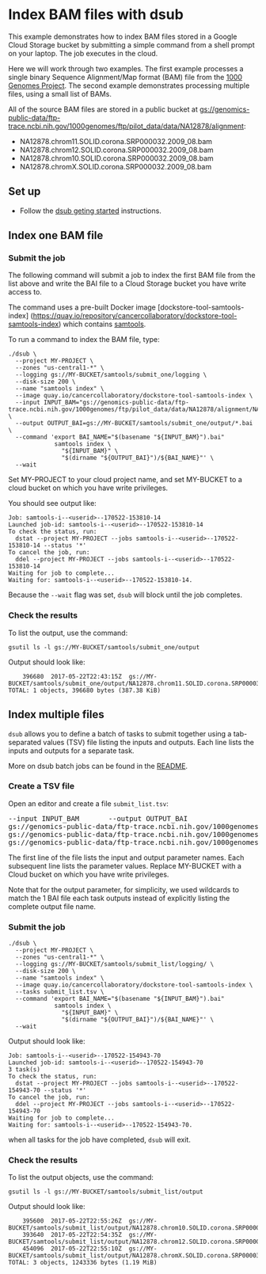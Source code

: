 # Index BAM files with dsub

This example demonstrates how to index BAM files stored in a Google
Cloud Storage bucket by submitting a simple command from a shell prompt
on your laptop. The job executes in the cloud.

Here we will work through two examples. The first example processes a single
binary Sequence Alignment/Map format (BAM) file from the
[1000 Genomes Project](http://www.internationalgenome.org/). The second
example demonstrates processing multiple files, using a small list of BAMs.

All of the source BAM files are stored in a public bucket at
[gs://genomics-public-data/ftp-trace.ncbi.nih.gov/1000genomes/ftp/pilot_data/data/NA12878/alignment](https://console.cloud.google.com/storage/browser/genomics-public-data/ftp-trace.ncbi.nih.gov/1000genomes/ftp/pilot_data/data/NA12878/alignment/):

* NA12878.chrom11.SOLID.corona.SRP000032.2009_08.bam
* NA12878.chrom12.SOLID.corona.SRP000032.2009_08.bam
* NA12878.chrom10.SOLID.corona.SRP000032.2009_08.bam
* NA12878.chromX.SOLID.corona.SRP000032.2009_08.bam

## Set up

* Follow the [dsub geting started](../../README.md#getting-started)
instructions.

## Index one BAM file

### Submit the job

The following command will submit a job to index the first BAM file
from the list above and write the BAI file to a Cloud Storage bucket
you have write access to.

The command uses a pre-built Docker image [dockstore-tool-samtools-index]
(https://quay.io/repository/cancercollaboratory/dockstore-tool-samtools-index)
which contains [samtools](http://www.htslib.org/).

To run a command to index the BAM file, type:

```
./dsub \
  --project MY-PROJECT \
  --zones "us-central1-*" \
  --logging gs://MY-BUCKET/samtools/submit_one/logging \
  --disk-size 200 \
  --name "samtools index" \
  --image quay.io/cancercollaboratory/dockstore-tool-samtools-index \
  --input INPUT_BAM="gs://genomics-public-data/ftp-trace.ncbi.nih.gov/1000genomes/ftp/pilot_data/data/NA12878/alignment/NA12878.chrom11.SOLID.corona.SRP000032.2009_08.bam" \
  --output OUTPUT_BAI=gs://MY-BUCKET/samtools/submit_one/output/*.bai \
  --command 'export BAI_NAME="$(basename "${INPUT_BAM}").bai"
             samtools index \
               "${INPUT_BAM}" \
               "$(dirname "${OUTPUT_BAI}")/${BAI_NAME}"' \
  --wait
```

Set MY-PROJECT to your cloud project name, and set MY-BUCKET to a cloud bucket
on which you have write privileges.

You should see output like:

```
Job: samtools-i--<userid>--170522-153810-14
Launched job-id: samtools-i--<userid>--170522-153810-14
To check the status, run:
  dstat --project MY-PROJECT --jobs samtools-i--<userid>--170522-153810-14 --status '*'
To cancel the job, run:
  ddel --project MY-PROJECT --jobs samtools-i--<userid>--170522-153810-14
Waiting for job to complete...
Waiting for: samtools-i--<userid>--170522-153810-14.
```

Because the `--wait` flag was set, `dsub` will block until the job completes.

### Check the results

To list the output, use the command:

```
gsutil ls -l gs://MY-BUCKET/samtools/submit_one/output
```

Output should look like:

```
    396680  2017-05-22T22:43:15Z  gs://MY-BUCKET/samtools/submit_one/output/NA12878.chrom11.SOLID.corona.SRP000032.2009_08.bam.bai
TOTAL: 1 objects, 396680 bytes (387.38 KiB)
```

## Index multiple files

`dsub` allows you to define a batch of tasks to submit together using a
tab-separated values (TSV) file listing the inputs and outputs.
Each line lists the inputs and outputs for a separate task.

More on dsub batch jobs can be found in the
[README](../../README#submitting-a-batch-job).

### Create a TSV file

Open an editor and create a file `submit_list.tsv`:

<pre>
--input INPUT_BAM&#9;--output OUTPUT_BAI
gs://genomics-public-data/ftp-trace.ncbi.nih.gov/1000genomes/ftp/pilot_data/data/NA12878/alignment/NA12878.chrom12.SOLID.corona.SRP000032.2009_08.bam&#9;gs://MY-BUCKET/samtools/submit_list/output/*.bai
gs://genomics-public-data/ftp-trace.ncbi.nih.gov/1000genomes/ftp/pilot_data/data/NA12878/alignment/NA12878.chrom10.SOLID.corona.SRP000032.2009_08.bam&#9;gs://MY-BUCKET/samtools/submit_list/output/*.bai
gs://genomics-public-data/ftp-trace.ncbi.nih.gov/1000genomes/ftp/pilot_data/data/NA12878/alignment/NA12878.chromX.SOLID.corona.SRP000032.2009_08.bam&#9;gs://MY-BUCKET/samtools/submit_list/output/*.bai
</pre>

The first line of the file lists the input and output parameter names.
Each subsequent line lists the parameter values.
Replace MY-BUCKET with a Cloud bucket on which you have write privileges.

Note that for the output parameter, for simplicity, we used wildcards to match
the 1 BAI file each task outputs instead of explicitly listing the complete
output file name.

### Submit the job

```
./dsub \
  --project MY-PROJECT \
  --zones "us-central1-*" \
  --logging gs://MY-BUCKET/samtools/submit_list/logging/ \
  --disk-size 200 \
  --name "samtools index" \
  --image quay.io/cancercollaboratory/dockstore-tool-samtools-index \
  --tasks submit_list.tsv \
  --command 'export BAI_NAME="$(basename "${INPUT_BAM}").bai"
             samtools index \
               "${INPUT_BAM}" \
               "$(dirname "${OUTPUT_BAI}")/${BAI_NAME}"' \
  --wait
```

Output should look like:

```
Job: samtools-i--<userid>--170522-154943-70
Launched job-id: samtools-i--<userid>--170522-154943-70
3 task(s)
To check the status, run:
  dstat --project MY-PROJECT --jobs samtools-i--<userid>--170522-154943-70 --status '*'
To cancel the job, run:
  ddel --project MY-PROJECT --jobs samtools-i--<userid>--170522-154943-70
Waiting for job to complete...
Waiting for: samtools-i--<userid>--170522-154943-70.
```

when all tasks for the job have completed, `dsub` will exit.

### Check the results

To list the output objects, use the command:

```
gsutil ls -l gs://MY-BUCKET/samtools/submit_list/output
```

Output should look like:

```
    395600  2017-05-22T22:55:26Z  gs://MY-BUCKET/samtools/submit_list/output/NA12878.chrom10.SOLID.corona.SRP000032.2009_08.bam.bai
    393640  2017-05-22T22:54:35Z  gs://MY-BUCKET/samtools/submit_list/output/NA12878.chrom12.SOLID.corona.SRP000032.2009_08.bam.bai
    454096  2017-05-22T22:55:10Z  gs://MY-BUCKET/samtools/submit_list/output/NA12878.chromX.SOLID.corona.SRP000032.2009_08.bam.bai
TOTAL: 3 objects, 1243336 bytes (1.19 MiB)
```

